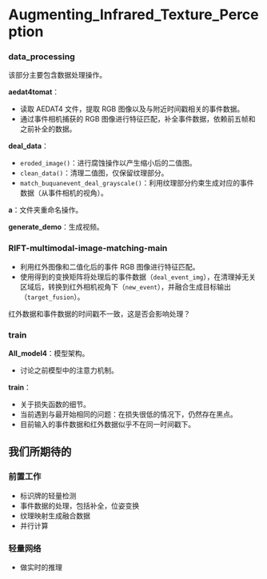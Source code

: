 # Augmenting_Infrared_Texture_Perception

### **data_processing**
该部分主要包含数据处理操作。

**aedat4tomat**：
- 读取 AEDAT4 文件，提取 RGB 图像以及与附近时间戳相关的事件数据。
- 通过事件相机捕获的 RGB 图像进行特征匹配，补全事件数据，依赖前五帧和之前补全的数据。

**deal_data**：
- `eroded_image()`：进行腐蚀操作以产生缩小后的二值图。
- `clean_data()`：清理二值图，仅保留纹理部分。
- `match_buquanevent_deal_grayscale()`：利用纹理部分约束生成对应的事件数据（从事件相机的视角）。

**a**：文件夹重命名操作。

**generate_demo**：生成视频。


### **RIFT-multimodal-image-matching-main**

- 利用红外图像和二值化后的事件 RGB 图像进行特征匹配。
- 使用得到的变换矩阵将处理后的事件数据（`deal_event_img`），在清理掉无关区域后，转换到红外相机视角下（`new_event`），并融合生成目标输出（`target_fusion`）。

红外数据和事件数据的时间戳不一致，这是否会影响处理？

### **train**
**All_model4**：模型架构。
- 讨论之前模型中的注意力机制。

**train**：
- 关于损失函数的细节。
- 当前遇到与最开始相同的问题：在损失很低的情况下，仍然存在黑点。
- 目前输入的事件数据和红外数据似乎不在同一时间戳下。


## 我们所期待的
### 前置工作
+ 标识牌的轻量检测
+ 事件数据的处理，包括补全，位姿变换
+ 纹理映射生成融合数据
+ 并行计算
### 轻量网络
+ 做实时的推理



